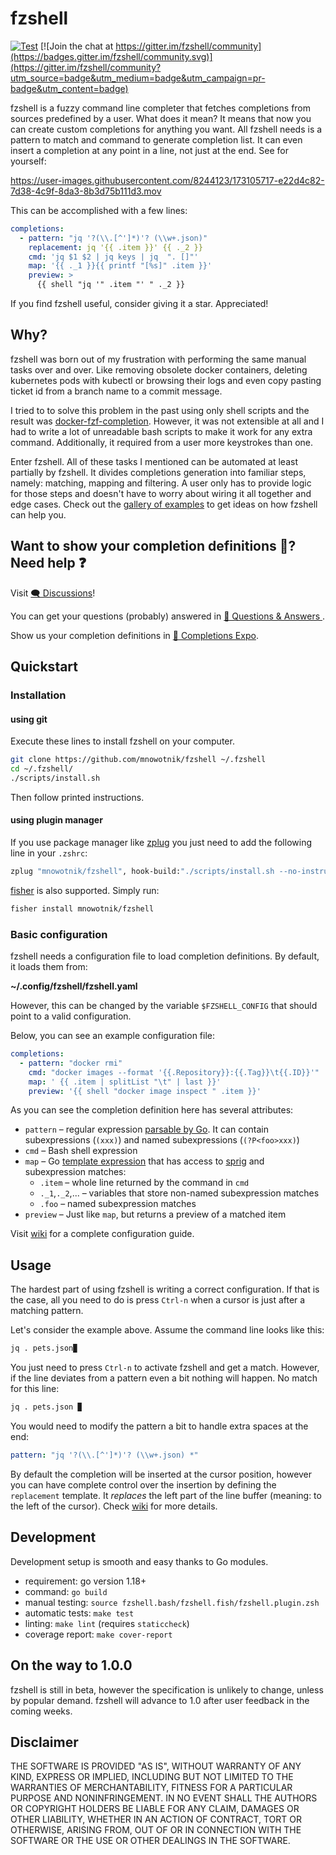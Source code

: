 # fzshell

[![Test](https://github.com/mnowotnik/fzshell/actions/workflows/test.yml/badge.svg)](https://github.com/mnowotnik/fzshell/actions/workflows/test.yml) [![Join the chat at https://gitter.im/fzshell/community](https://badges.gitter.im/fzshell/community.svg)](https://gitter.im/fzshell/community?utm_source=badge&utm_medium=badge&utm_campaign=pr-badge&utm_content=badge)

fzshell is a fuzzy command line completer that fetches completions from sources
predefined by a user. What does it mean? It means that now you can create custom completions for anything you want. All fzshell needs is a pattern to match and
command to generate completion list. It can even insert a completion at any point in a line, not just at the end. See for yourself:

https://user-images.githubusercontent.com/8244123/173105717-e22d4c82-7d38-4c9f-8da3-8b3d75b111d3.mov

This can be accomplished with a few lines:

```yml
completions:
  - pattern: "jq '?(\\.[^']*)'? (\\w+.json)"
    replacement: jq '{{ .item }}' {{ ._2 }}
    cmd: 'jq $1 $2 | jq keys | jq  ". []"'
    map: '{{ ._1 }}{{ printf "[%s]" .item }}'
    preview: >
      {{ shell "jq '" .item "' " ._2 }}
```

If you find fzshell useful, consider giving it a star. Appreciated!

## Why?

fzshell was born out of my frustration with performing the same manual tasks
over and over. Like removing obsolete docker containers, deleting kubernetes
pods with kubectl or browsing their logs and even copy pasting ticket id from a
branch name to a commit message. 

I tried to to solve this problem in the past using only shell scripts and the result was [docker-fzf-completion](https://github.com/mnowotnik/docker-fzf-completion). However, it was not extensible at all and I had to write a lot of unreadable bash scripts to make it work for any extra command. Additionally, it required from a user more keystrokes than one.

Enter fzshell. All of these tasks I mentioned can be automated at least
partially by fzshell. It divides completions generation into familiar steps,
namely: matching, mapping and filtering. A user only has to provide logic for
those steps and doesn't have to worry about wiring it all together and edge
cases.  Check out the
[gallery of examples](https://github.com/mnowotnik/fzshell/wiki/Examples) to get ideas on how fzshell can help you.

## Want to show your completion definitions 🦚? Need help ❓

Visit [🗨️ Discussions](https://github.com/mnowotnik/fzshell/discussions)!

You can get your questions (probably) answered in [🙏 Questions & Answers ](https://github.com/mnowotnik/fzshell/discussions/categories/questions-answers).

Show us your completion definitions in [🦾 Completions Expo](https://github.com/mnowotnik/fzshell/discussions/categories/completions-expo).

## Quickstart

### Installation

#### using git

Execute these lines to install fzshell on your computer.

```bash
git clone https://github.com/mnowotnik/fzshell ~/.fzshell
cd ~/.fzshell/
./scripts/install.sh
```

Then follow printed instructions.

#### using plugin manager

If you use package manager like [zplug](https://github.com/zplug/zplug) you
just need to add the following line in your `.zshrc`:

```bash
zplug "mnowotnik/fzshell", hook-build:"./scripts/install.sh --no-instructions"
```

[fisher](https://github.com/jorgebucaran/fisher) is also supported. Simply run:

```bash
fisher install mnowotnik/fzshell
```

### Basic configuration

fzshell needs a configuration file to load completion definitions.
By default, it loads them from: 

**~/.config/fzshell/fzshell.yaml**

However, this can be changed by the variable `$FZSHELL_CONFIG` that should
point to a valid configuration.

Below, you can see an example configuration file:

```yml
completions:
  - pattern: "docker rmi"
    cmd: "docker images --format '{{.Repository}}:{{.Tag}}\t{{.ID}}'"
    map: ' {{ .item | splitList "\t" | last }}'
    preview: '{{ shell "docker image inspect " .item }}'
```

As you can see the completion definition here has several attributes:

- `pattern`  – regular expression [parsable by Go](https://pkg.go.dev/regexp). It can contain subexpressions (`(xxx)`) and named subexpressions (`(?P<foo>xxx)`)
- `cmd` – Bash shell expression
- `map` – Go [template expression](https://pkg.go.dev/text/template) that has access to [sprig](functions) and subexpression matches:
  - `.item` – whole line returned by the command in `cmd`
  - `._1`,`._2`,... – variables that store non-named subexpression matches
  - `.foo` – named subexpression matches
- `preview` – Just like `map`, but returns a preview of a matched item

Visit [wiki](https://github.com/mnowotnik/fzshell/wiki/Configuration) for a complete configuration guide.

## Usage

The hardest part of using fzshell is writing a correct configuration.
If that is the case, all you need to do is press `Ctrl-n` when a cursor is just
after a matching pattern.

Let's consider the example above. Assume the command line looks like this:

```bash
jq . pets.json▉
```

You just need to press `Ctrl-n` to activate fzshell and get a match.
However, if the line deviates from a pattern even a bit nothing will happen.
No match for this line:

```bash
jq . pets.json ▉
```

You would need to modify the pattern a bit to handle extra spaces at the end:

```yml
pattern: "jq '?(\\.[^']*)'? (\\w+.json) *"
```

By default the completion will be inserted at the cursor position, however you
can have complete control over the insertion by defining the `replacement` template. It *replaces* the left part of the line buffer (meaning: to the
left of the cursor). Check [wiki](https://github.com/mnowotnik/fzshell/wiki/Configuration) for more details.

## Development

Development setup is smooth and easy thanks to Go modules.

- requirement: go version 1.18+
- command: `go build`
- manual testing: `source fzshell.bash/fzshell.fish/fzshell.plugin.zsh`
- automatic tests: `make test`
- linting: `make lint` (requires `staticcheck`)
- coverage report: `make cover-report`

## On the way to 1.0.0

fzshell is still in beta, however the specification is unlikely to change, unless
by popular demand. fzshell will advance to 1.0 after user feedback in the coming weeks.

## Disclaimer

THE SOFTWARE IS PROVIDED "AS IS", WITHOUT WARRANTY OF ANY KIND, EXPRESS OR
IMPLIED, INCLUDING BUT NOT LIMITED TO THE WARRANTIES OF MERCHANTABILITY,
FITNESS FOR A PARTICULAR PURPOSE AND NONINFRINGEMENT. IN NO EVENT SHALL THE
AUTHORS OR COPYRIGHT HOLDERS BE LIABLE FOR ANY CLAIM, DAMAGES OR OTHER
LIABILITY, WHETHER IN AN ACTION OF CONTRACT, TORT OR OTHERWISE, ARISING FROM,
OUT OF OR IN CONNECTION WITH THE SOFTWARE OR THE USE OR OTHER DEALINGS IN THE
SOFTWARE.
